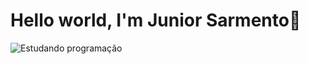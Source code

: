 # Hello world, I'm Junior Sarmento👋

![Estudando programação](https://blog.explicae.com.br/wp-content/uploads/2021/07/digitando-estudando.gif)

<!--
**sarmentojr/sarmentojr** is a ✨ _special_ ✨ repository because its `README.md` (this file) appears on your GitHub profile.

Here are some ideas to get you started:

- 🔭 I’m currently working on ...
- 🌱 I’m currently learning ...
- 👯 I’m looking to collaborate on ...
- 🤔 I’m looking for help with ...
- 💬 Ask me about ...
- 📫 How to reach me: ...
- 😄 Pronouns: ...
- ⚡ Fun fact: ...
-->
